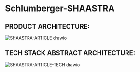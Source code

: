 # Schlumberger-SHAASTRA

## PRODUCT ARCHITECTURE:
![SHAASTRA-ARTICLE drawio](https://user-images.githubusercontent.com/57902078/213528159-6413d960-cfbf-4ae6-a2ad-e72b83aae8f7.png)


## TECH STACK ABSTRACT ARCHITECTURE:
![SHAASTRA-ARTICLE-TECH drawio](https://user-images.githubusercontent.com/57902078/213528189-6dbe2344-67f1-4c5a-aca5-af002ae120cf.png)
